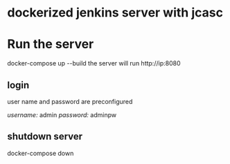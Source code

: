 ﻿# dockerized jenkins server with jcasc

# Run the server

docker-compose up --build
the server will run http://ip:8080


## login

user name and password are preconfigured

*username:* admin
*password:* adminpw

## shutdown server

docker-compose down




